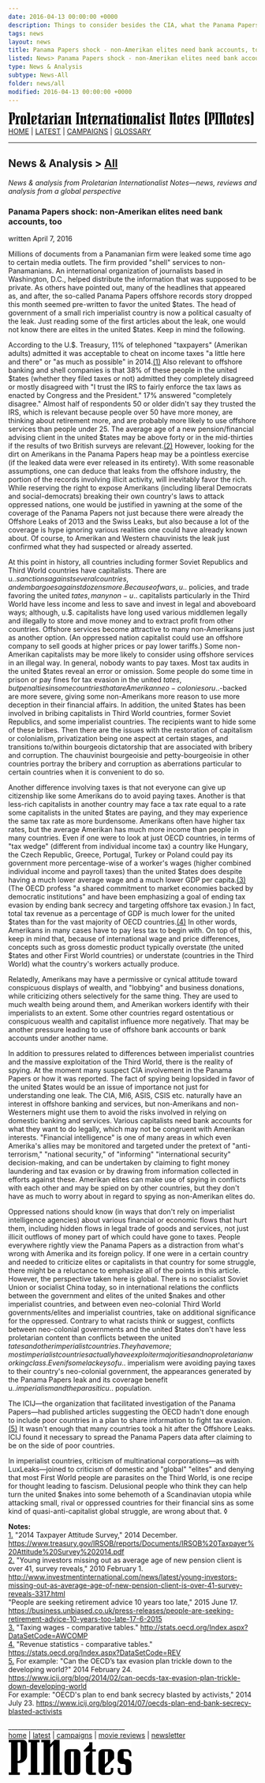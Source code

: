 ```yaml
---
date: 2016-04-13 00:00:00 +0000
description: Things to consider besides the CIA, what the Panama Papers have to do with international inequality and wealth transfers. News and analysis from PINotes -- news, reviews and analysis from a Maoist global perspective
tags: news
layout: news
title: Panama Papers shock - non-Amerikan elites need bank accounts, too - PINotes
listed: News> Panama Papers shock - non-Amerikan elites need bank accounts, too
type: News & Analysis
subtype: News-All
folder: news/all
modified: 2016-04-13 00:00:00 +0000
---
```

<div class="hide"><p id="banner-md"><a href="../index.md"><img src="../_layouts/images/banner_small_600.png" alt="Proletarian Internationalist Notes (PINotes)" /></a><br /><a href="../index.md">HOME</a> | <a href="../pages/latest.md">LATEST</a> | <a href="../pages/agitation/index.md">CAMPAIGNS</a> | <a href="../pages/glossary/index.md">GLOSSARY</a></p><hr /><h2>News & Analysis &gt; <a href="../news/all/index.md">All</a></h2></div><p id="area-description"><i>News & analysis from Proletarian Internationalist Notes&mdash;news, reviews and analysis from a global perspective</i></p><div class="hide"></div>

### Panama Papers shock: non-Amerikan elites need bank accounts, too

<span id="byline">written April 7, 2016</span>

Millions of documents from a Panamanian firm were leaked some time ago to certain media outlets. The firm provided "shell" services to non-Panamanians. An international organization of journalists based in Washington, D.C., helped distribute the information that was supposed to be private. As others have pointed out, many of the headlines that appeared as, and after, the so-called Panama Papers offshore records story dropped this month seemed pre-written to favor the united $tates. The head of government of a small rich imperialist country is now a political casualty of the leak. Just reading some of the first articles about the leak, one would not know there are elites in the united $tates. Keep in mind the following. 

According to the U.$. Treasury, 11% of telephoned "taxpayers" (Amerikan adults) admitted it was acceptable to cheat on income taxes "a little here and there" or "as much as possible" in 2014.<a class="note-ref" href="#user-content-note1" name="user-content-noteref1">(1)</a> Also relevant to offshore banking and shell companies is that 38% of these people in the united $tates (whether they filed taxes or not) admitted they completely disagreed or mostly disagreed with "I trust the IRS to fairly enforce the tax laws as enacted by Congress and the President." 17% answered "completely disagree." Almost half of respondents 50 or older didn't say they trusted the IRS, which is relevant because people over 50 have more money, are thinking about retirement more, and are probably more likely to use offshore services than people under 25. The average age of a new pension/financial advising client in the united $tates may be above forty or in the mid-thirties if the results of two British surveys are relevant.<a class="note-ref" href="#user-content-note2" name="user-content-noteref2">(2)</a> However, looking for the dirt on Amerikans in the Panama Papers heap may be a pointless exercise (if the leaked data were ever released in its entirety). With some reasonable assumptions, one can deduce that leaks from the offshore industry, the portion of the records involving illicit activity, will inevitably favor the rich. While reserving the right to expose Amerikans (including liberal Democrats and social-democrats) breaking their own country's laws to attack oppressed nations, one would be justified in yawning at the some of the coverage of the Panama Papers not just because there were already the Offshore Leaks of 2013 and the Swiss Leaks, but also because a lot of the coverage is hype ignoring various realities one could have already known about. Of course, to Amerikan and Western chauvinists the leak just confirmed what they had suspected or already asserted.

At this point in history, all countries including former Soviet Republics and Third World countries have capitalists. There are u.$. sanctions against several countries, and embargoes against dozens more. Because of wars, u.$. policies, and trade favoring the united $tates, many non-u.$. capitalists particularly in the Third World have less income and less to save and invest in legal and aboveboard ways; although, u.$. capitalists have long used various middlemen legally and illegally to store and move money and to extract profit from other countries. Offshore services become attractive to many non-Amerikans just as another option. (An oppressed nation capitalist could use an offshore company to sell goods at higher prices or pay lower tariffs.) Some non-Amerikan capitalists may be more likely to consider using offshore services in an illegal way. In general, nobody wants to pay taxes. Most tax audits in the united $tates reveal an error or omission. Some people do some time in prison or pay fines for tax evasion in the united $tates, but penalties in some countries that are Amerikan neo-colonies or u.$.-backed are more severe, giving some non-Amerikans more reason to use more deception in their financial affairs. In addition, the united $tates has been involved in bribing capitalists in Third World countries, former Soviet Republics, and some imperialist countries. The recipients want to hide some of these bribes. Then there are the issues with the restoration of capitalism or colonialism, privatization being one aspect at certain stages, and transitions to/within bourgeois dictatorship that are associated with bribery and corruption. The chauvinist bourgeoisie and petty-bourgeoisie in other countries portray the bribery and corruption as aberrations particular to certain countries when it is convenient to do so.

Another difference involving taxes is that not everyone can give up citizenship like some Amerikans do to avoid paying taxes. Another is that less-rich capitalists in another country may face a tax rate equal to a rate some capitalists in the united $tates are paying, and they may experience the same tax rate as more burdensome. Amerikans often have higher tax rates, but the average Amerikan has much more income than people in many countries. Even if one were to look at just OECD countries, in terms of "tax wedge" (different from individual income tax) a country like Hungary, the Czech Republic, Greece, Portugal, Turkey or Poland could pay its government more percentage-wise of a worker's wages (higher combined individual income and payroll taxes) than the united $tates does despite having a much lower average wage and a much lower GDP per capita.<a class="note-ref" href="#user-content-note3" name="user-content-noteref3">(3)</a> (The OECD profess "a shared commitment to market economies backed by democratic institutions" and have been emphasizing a goal of ending tax evasion by ending bank secrecy and targeting offshore tax evasion.) In fact, total tax revenue as a percentage of GDP is much lower for the united $tates than for the vast majority of OECD countries.<a class="note-ref" href="#user-content-note4" name="user-content-noteref4">(4)</a> In other words, Amerikans in many cases have to pay less tax to begin with. On top of this, keep in mind that, because of international wage and price differences, concepts such as gross domestic product typically overstate (the united $tates and other First World countries) or understate (countries in the Third World) what the country's workers actually produce.

Relatedly, Amerikans may have a permissive or cynical attitude toward conspicuous displays of wealth, and "lobbying" and business donations, while criticizing others selectively for the same thing. They are used to much wealth being around them, and Amerikan workers identify with their imperialists to an extent. Some other countries regard ostentatious or conspicuous wealth and capitalist influence more negatively. That may be another pressure leading to use of offshore bank accounts or bank accounts under another name.

In addition to pressures related to differences between imperialist countries and the massive exploitation of the Third World, there is the reality of spying. At the moment many suspect CIA involvement in the Panama Papers or how it was reported. The fact of spying being lopsided in favor of the united $tates would be an issue of importance not just for understanding one leak. The CIA, MI6, ASIS, CSIS etc. naturally have an interest in offshore banking and services, but non-Amerikans and non-Westerners might use them to avoid the risks involved in relying on domestic banking and services. Various capitalists need bank accounts for what they want to do legally, which may not be congruent with Amerikan interests. "Financial intelligence" is one of many areas in which even Amerika's allies may be monitored and targeted under the pretext of "anti-terrorism," "national security," of "informing" "international security" decision-making, and can be undertaken by claiming to fight money laundering and tax evasion or by drawing from information collected in efforts against these. Amerikan elites can make use of spying in conflicts with each other and may be spied on by other countries, but they don't have as much to worry about in regard to spying as non-Amerikan elites do.

Oppressed nations should know (in ways that don't rely on imperialist intelligence agencies) about various financial or economic flows that hurt them, including hidden flows in legal trade of goods and services, not just illicit outflows of money part of which could have gone to taxes. People everywhere rightly view the Panama Papers as a distraction from what's wrong with Amerika and its foreign policy. If one were in a certain country and needed to criticize elites or capitalists in that country for some struggle, there might be a reluctance to emphasize all of the points in this article. However, the perspective taken here is global. There is no socialist Soviet Union or socialist China today, so in international relations the conflicts between the government and elites of the united $nakes and other imperialist countries, and between even neo-colonial Third World governments/elites and imperialist countries, take on additional significance for the oppressed. Contrary to what racists think or suggest, conflicts between neo-colonial governments and the united $tates don't have less proletarian content than conflicts between the united $tates and other imperialist countries. They have more; most imperialist countries actually have exploiter majorities and no proletarian working class. Even if some lackeys of u.$. imperialism were avoiding paying taxes to their country's neo-colonial government, the appearances generated by the Panama Papers leak and its coverage benefit u.$. imperialism and the parasitic u.$. population.

The ICIJ&mdash;the organization that facilitated investigation of the Panama Papers&mdash;had published articles suggesting the OECD hadn't done enough to include poor countries in a plan to share information to fight tax evasion.<a class="note-ref" href="#user-content-note5" name="user-content-noteref5">(5)</a> It wasn't enough that many countries took a hit after the Offshore Leaks. ICIJ found it necessary to spread the Panama Papers data after claiming to be on the side of poor countries.

In imperialist countries, criticism of multinational corporations&mdash;as with LuxLeaks&mdash;joined to criticism of domestic and "global" "elites" and denying that most First World people are parasites on the Third World, is one recipe for thought leading to fascism. Delusional people who think they can help turn the united $nakes into some behemoth of a Scandinavian utopia while attacking small, rival or oppressed countries for their financial sins as some kind of quasi-anti-capitalist global struggle, are wrong about that. &loz;

<b>Notes:</b><br />
<a class="note-no" href="#user-content-noteref1" name="user-content-note1">1.</a> "2014 Taxpayer Attitude Survey," 2014 December. https://www.treasury.gov/IRSOB/reports/Documents/IRSOB%20Taxpayer%20Attitude%20Survey%202014.pdf<br />
<a class="note-no" href="#user-content-noteref2" name="user-content-note2">2.</a> "Young investors missing out as average age of new pension client is over 41, survey reveals," 2010 February 1. http://www.investmentinternational.com/news/latest/young-investors-missing-out-as-average-age-of-new-pension-client-is-over-41-survey-reveals-3317.html<br />
"People are seeking retirement advice 10 years too late," 2015 June 17. https://business.unbiased.co.uk/press-releases/people-are-seeking-retirement-advice-10-years-too-late-17-6-2015<br />
<a class="note-no" href="#user-content-noteref3" name="user-content-note3">3.</a> "Taxing wages - comparative tables." http://stats.oecd.org/Index.aspx?DataSetCode=AWCOMP<br />
<a class="note-no" href="#user-content-noteref4" name="user-content-note4">4.</a> "Revenue statistics - comparative tables." https://stats.oecd.org/Index.aspx?DataSetCode=REV<br />
<a class="note-no" href="#user-content-noteref5" name="user-content-note5">5.</a> For example: "Can the OECD’s tax evasion plan trickle down to the developing world?" 2014 February 24. https://www.icij.org/blog/2014/02/can-oecds-tax-evasion-plan-trickle-down-developing-world<br />
For example: "OECD's plan to end bank secrecy blasted by activists," 2014 July 23. https://www.icij.org/blog/2014/07/oecds-plan-end-bank-secrecy-blasted-activists

<div class="hide"></div><div class="hide"><p>_____________________________________<br /><a href="../index.md">home</a> | <a href="../pages/latest.md">latest</a> | <a href="../pages/agitation/index.md">campaigns</a> | <a href="../reviews/movies/index.md">movie reviews</a> | <a href="../pages/newsletter/index.md">newsletter</a><br /><a href="../index.md"><img src="../_layouts/images/logo_250.png" alt="PINotes" /></a></p></div>
